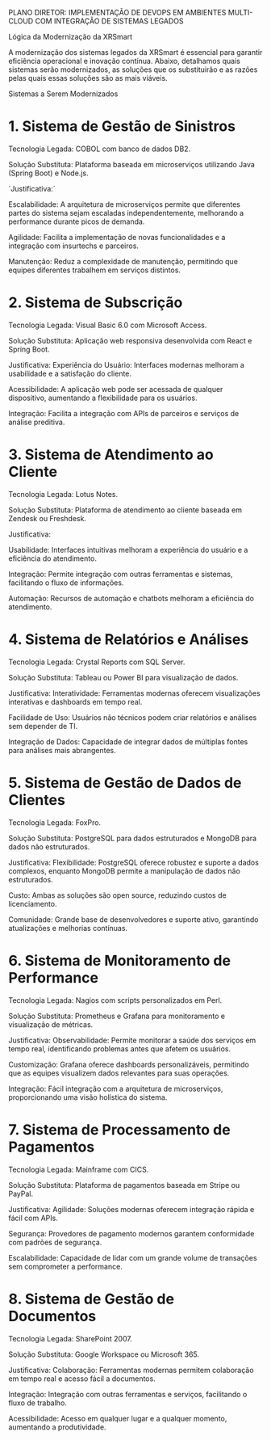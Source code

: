PLANO DIRETOR: IMPLEMENTAÇÃO DE DEVOPS EM AMBIENTES MULTI-CLOUD COM INTEGRAÇÃO DE SISTEMAS LEGADOS

Lógica da Modernização da XRSmart

A modernização dos sistemas legados da XRSmart é essencial para garantir eficiência operacional e inovação contínua. Abaixo, detalhamos quais sistemas serão modernizados, as soluções que os substituirão e as razões pelas quais essas soluções são as mais viáveis.

Sistemas a Serem Modernizados

# 1. Sistema de Gestão de Sinistros
Tecnologia Legada: COBOL com banco de dados DB2.

Solução Substituta: Plataforma baseada em microserviços utilizando Java (Spring Boot) e Node.js.

´Justificativa:´

Escalabilidade: A arquitetura de microserviços permite que diferentes partes do sistema sejam escaladas independentemente, melhorando a performance durante picos de demanda.

Agilidade: Facilita a implementação de novas funcionalidades e a integração com insurtechs e parceiros.

Manutenção: Reduz a complexidade de manutenção, permitindo que equipes diferentes trabalhem em serviços distintos.

# 2. Sistema de Subscrição
Tecnologia Legada: Visual Basic 6.0 com Microsoft Access.

Solução Substituta: Aplicação web responsiva desenvolvida com React e Spring Boot.

Justificativa:
Experiência do Usuário: Interfaces modernas melhoram a usabilidade e a satisfação do cliente.

Acessibilidade: A aplicação web pode ser acessada de qualquer dispositivo, aumentando a flexibilidade para os usuários.

Integração: Facilita a integração com APIs de parceiros e serviços de análise preditiva.

# 3. Sistema de Atendimento ao Cliente
Tecnologia Legada: Lotus Notes.

Solução Substituta: Plataforma de atendimento ao cliente baseada em Zendesk ou Freshdesk.

Justificativa:

Usabilidade: Interfaces intuitivas melhoram a experiência do usuário e a eficiência do atendimento.

Integração: Permite integração com outras ferramentas e sistemas, facilitando o fluxo de informações.

Automação: Recursos de automação e chatbots melhoram a eficiência do atendimento.

# 4. Sistema de Relatórios e Análises
Tecnologia Legada: Crystal Reports com SQL Server.

Solução Substituta: Tableau ou Power BI para visualização de dados.

Justificativa:
Interatividade: Ferramentas modernas oferecem visualizações interativas e dashboards em tempo real.

Facilidade de Uso: Usuários não técnicos podem criar relatórios e análises sem depender de TI.

Integração de Dados: Capacidade de integrar dados de múltiplas fontes para análises mais abrangentes.

# 5. Sistema de Gestão de Dados de Clientes
Tecnologia Legada: FoxPro.

Solução Substituta: PostgreSQL para dados estruturados e MongoDB para dados não estruturados.

Justificativa:
Flexibilidade: PostgreSQL oferece robustez e suporte a dados complexos, enquanto MongoDB permite a manipulação de dados não estruturados.

Custo: Ambas as soluções são open source, reduzindo custos de licenciamento.

Comunidade: Grande base de desenvolvedores e suporte ativo, garantindo atualizações e melhorias contínuas.

# 6. Sistema de Monitoramento de Performance
Tecnologia Legada: Nagios com scripts personalizados em Perl.

Solução Substituta: Prometheus e Grafana para monitoramento e visualização de métricas.

Justificativa:
Observabilidade: Permite monitorar a saúde dos serviços em tempo real, identificando problemas antes que afetem os usuários.

Customização: Grafana oferece dashboards personalizáveis, permitindo que as equipes visualizem dados relevantes para suas operações.

Integração: Fácil integração com a arquitetura de microserviços, proporcionando uma visão holística do sistema.

# 7. Sistema de Processamento de Pagamentos
Tecnologia Legada: Mainframe com CICS.

Solução Substituta: Plataforma de pagamentos baseada em Stripe ou PayPal.

Justificativa:
Agilidade: Soluções modernas oferecem integração rápida e fácil com APIs.

Segurança: Provedores de pagamento modernos garantem conformidade com padrões de segurança.

Escalabilidade: Capacidade de lidar com um grande volume de transações sem comprometer a performance.

# 8. Sistema de Gestão de Documentos
Tecnologia Legada: SharePoint 2007.

Solução Substituta: Google Workspace ou Microsoft 365.

Justificativa:
Colaboração: Ferramentas modernas permitem colaboração em tempo real e acesso fácil a documentos.

Integração: Integração com outras ferramentas e serviços, facilitando o fluxo de trabalho.

Acessibilidade: Acesso em qualquer lugar e a qualquer momento, aumentando a produtividade.
